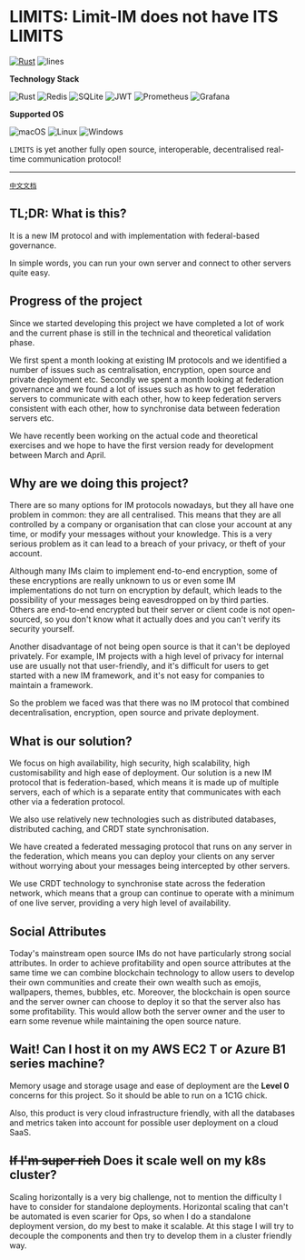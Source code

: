 # LIMITS: Limit-IM does not have ITS LIMITS

[![Rust](https://github.com/Limit-IM/limit-server/actions/workflows/rust.yml/badge.svg)](https://github.com/Limit-IM/limit-server/actions/workflows/rust.yml)
![lines](https://tokei.ekzhang.com/b1/github/limit-im/limit-server)

**Technology Stack**

![Rust](https://img.shields.io/badge/rust-%23000000.svg?style=for-the-badge&logo=rust&logoColor=white)
![Redis](https://img.shields.io/badge/redis-%23DD0031.svg?style=for-the-badge&logo=redis&logoColor=white)
![SQLite](https://img.shields.io/badge/sqlite-%2307405e.svg?style=for-the-badge&logo=sqlite&logoColor=white)
![JWT](https://img.shields.io/badge/JWT-black?style=for-the-badge&logo=JSON%20web%20tokens)
![Prometheus](https://img.shields.io/badge/Prometheus-E6522C?style=for-the-badge&logo=Prometheus&logoColor=white)
![Grafana](https://img.shields.io/badge/grafana-%23F46800.svg?style=for-the-badge&logo=grafana&logoColor=white)

**Supported OS**

![macOS](https://img.shields.io/badge/mac%20os-000000?style=for-the-badge&logo=macos&logoColor=F0F0F0)
![Linux](https://img.shields.io/badge/Linux-FCC624?style=for-the-badge&logo=linux&logoColor=black)
![Windows](https://img.shields.io/badge/Windows-0078D6?style=for-the-badge&logo=windows&logoColor=white)


`LIMITS` is yet another fully open source, interoperable, decentralised real-time communication protocol!

---
[`中文文档`](README.zh-cn.md)

## TL;DR: What is this?

It is a new IM protocol and with implementation with federal-based governance.

In simple words, you can run your own server and connect to other servers quite easy.


## Progress of the project
Since we started developing this project we have completed a lot of work and the current phase is still in the technical and theoretical validation phase.

We first spent a month looking at existing IM protocols and we identified a number of issues such as centralisation, encryption, open source and private deployment etc.
Secondly we spent a month looking at federation governance and we found a lot of issues such as how to get federation servers to communicate with each other, how to keep federation servers consistent with each other, how to synchronise data between federation servers etc.

We have recently been working on the actual code and theoretical exercises and we hope to have the first version ready for development between March and April.


## Why are we doing this project?
There are so many options for IM protocols nowadays, but they all have one problem in common: they are all centralised.
This means that they are all controlled by a company or organisation that can close your account at any time, or modify your messages without your knowledge.
This is a very serious problem as it can lead to a breach of your privacy, or theft of your account.

Although many IMs claim to implement end-to-end encryption, some of these encryptions are really unknown to us or even some IM implementations do not turn on encryption by default, which leads to the possibility of your messages being eavesdropped on by third parties.
Others are end-to-end encrypted but their server or client code is not open-sourced, so you don't know what it actually does and you can't verify its security yourself.

Another disadvantage of not being open source is that it can't be deployed privately. For example, IM projects with a high level of privacy for internal use are usually not that user-friendly, and it's difficult for users to get started with a new IM framework, and it's not easy for companies to maintain a framework.

So the problem we faced was that there was no IM protocol that combined decentralisation, encryption, open source and private deployment.

## What is our solution?
We focus on high availability, high security, high scalability, high customisability and high ease of deployment.
Our solution is a new IM protocol that is federation-based, which means it is made up of multiple servers, each of which is a separate entity that communicates with each other via a federation protocol.

We also use relatively new technologies such as distributed databases, distributed caching, and CRDT state synchronisation.

We have created a federated messaging protocol that runs on any server in the federation, which means you can deploy your clients on any server without worrying about your messages being intercepted by other servers.

We use CRDT technology to synchronise state across the federation network, which means that a group can continue to operate with a minimum of one live server, providing a very high level of availability.

## Social Attributes
Today's mainstream open source IMs do not have particularly strong social attributes. In order to achieve profitability and open source attributes at the same time we can combine blockchain technology to allow users to develop their own communities and create their own wealth such as emojis, wallpapers, themes, bubbles, etc. Moreover, the blockchain is open source and the server owner can choose to deploy it so that the server also has some profitability. This would allow both the server owner and the user to earn some revenue while maintaining the open source nature.



## Wait! Can I host it on my AWS EC2 T or Azure B1 series machine?
Memory usage and storage usage and ease of deployment are the **Level 0** concerns for this project.
So it should be able to run on a 1C1G chick.

Also, this product is very cloud infrastructure friendly, with all the databases and metrics taken into account for possible user deployment on a cloud SaaS.

## ~~If I'm super rich~~ Does it scale well on my k8s cluster?
Scaling horizontally is a very big challenge, not to mention the difficulty I have to consider for standalone deployments.
Horizontal scaling that can't be automated is even scarier for Ops, so when I do a standalone deployment version, do my best to make it scalable.
At this stage I will try to decouple the components and then try to develop them in a cluster friendly way.
